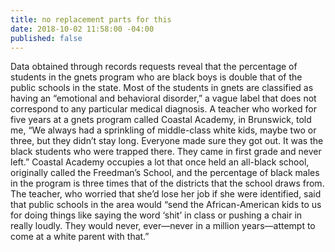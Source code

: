 ```yaml
---
title: no replacement parts for this
date: 2018-10-02 11:58:00 -04:00
published: false
---
```


Data obtained through records requests reveal that the percentage of students in the gnets program who are black boys is double that of the public schools in the state. Most of the students in gnets are classified as having an “emotional and behavioral disorder,” a vague label that does not correspond to any particular medical diagnosis. A teacher who worked for five years at a gnets program called Coastal Academy, in Brunswick, told me, “We always had a sprinkling of middle-class white kids, maybe two or three, but they didn’t stay long. Everyone made sure they got out. It was the black students who were trapped there. They came in first grade and never left.” Coastal Academy occupies a lot that once held an all-black school, originally called the Freedman’s School, and the percentage of black males in the program is three times that of the districts that the school draws from. The teacher, who worried that she’d lose her job if she were identified, said that public schools in the area would “send the African-American kids to us for doing things like saying the word ‘shit’ in class or pushing a chair in really loudly. They would never, ever—never in a million years—attempt to come at a white parent with that.”